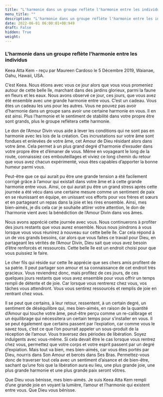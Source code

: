 ```yaml
---
title: "L'harmonie dans un groupe reflète l'harmonie entre les individus"
menu_title: ""
description: "L'harmonie dans un groupe reflète l'harmonie entre les individus"
date: 2022-06-01 06:00:01+00:949
draft: False
hidden: True
weight:
---
```

### L'harmonie dans un groupe reflète l'harmonie entre les individus

Keea Atta Kem - reçu par Maureen Cardoso le 5 Décembre 2019, Waianae, Oahu, Hawaii, USA.

C’est Keea. Nous étions avec vous ce jour alors que vous vous promeniez autour de cette belle île, marchant dans des jardins glorieux, parmi la faune en fleurs et les eaux. Nous avons observé ce jour, ces jours, que vous avez été ensemble avec une grande harmonie entre vous. C’est un cadeau. Vous êtes un cadeau les uns pour les autres. Vous ne pouvez pas avoir d’harmonie dans un groupe sans avoir une certaine harmonie en vous. Il en est ainsi. Plus l’harmonie et le sentiment de stabilité dans votre propre être sont grands, plus le groupe reflétera cette harmonie.

Le don de l’Amour Divin vous aide à lever les conditions qui ne sont pas en harmonie avec les lois de la création. Ces incrustations sur votre âme sont fondues et enlevées de votre âme, cet Amour de Dieu résidant alors dans votre âme. Cela permet à un plus grand degré d’harmonie d’exsuder dans votre propre être et d’émaner de vous. Même en voyageant le long de la route, connaissiez ces embouteillages et viviez ce long chemin du retour que vous avez chacun expérimenté, vous êtes capables d’apporter la bonne humeur parmi vous.

Peut-être que ce qui aurait pu être une grande tension a été facilement corrigé grâce à l’amour qui existait dans votre âme et à cette grande harmonie entre vous. Ainsi, ce qui aurait pu être un grand stress après cette journée a été vécu dans une certaine mesure comme un sentiment de paix en se réunissant en équipe, en unissant vos efforts pour vos frères et sœurs et en partageant un repas dans la joie et les rires ensemble. Ainsi, mes bien-aimés, je dis cela car je souhaite attirer votre attention, le don de l’harmonie vient avec la bénédiction de l’Amour Divin dans vos âmes.

Nous avons apprécié cette journée avec vous. Nous continuerons à profiter des jours restants que vous aurez ensemble. Nous nous joindrons à vous lorsque vous vous réunirez à nouveau sur cette belle île. Car cela répond à un de vos grands besoins, car alors que vous faites ce travail pour Dieu, en partageant les vérités de l’Amour Divin, Dieu sait que vous avez besoin d’être renforcés et ressourcés. Cette belle île est un endroit choisi pour que vous puissiez le faire.

Le cher fils qui réside sur cette île apprécie que ses chers amis profitent de sa patrie. Il peut partager son amour et sa connaissance de cet endroit très gracieux. Vous reviendrez donc, mais profitez de ces jours, de ces quelques jours restants que vous avez ensemble pour vous offrir un temps rempli de détente et de joie. Car lorsque vous rentrerez chez vous, vos tâches vous attendront. Vous vous sentirez ressourcés et remplis de joie en rentrant chez vous.

Il se peut que certains, à leur retour, ressentent, à un certain degré, un sentiment de déséquilibre qui, mes bien-aimés, en raison de la quantité d’Amour qui touche votre âme, peut-être perçu comme un re-calibrage et un équilibrage qui nécessitera un certain temps pour s’installer en vous. Il se peut également que certains passent par l’expiation, car comme vous le savez tous, c’est ce que l’on pourrait appeler un sous-produit de la réception de l’amour. Vous traversez des périodes de libération. Soyez indulgents avec vous-même. Si cela devait être le cas lorsque vous rentrez chez vous, permettez que votre corps et votre esprit passent par un degré d’expiation. Mais tout va bien, mes bien-aimés, car vous êtes portés par Dieu, nourris dans Son Amour et bercés dans Ses Bras. Permettez-vous donc de traverser tout cela avec un sentiment d’aisance et de bien-être, sachant qu’une fois que la libération aura eu lieu, une plus grande joie, une plus grande harmonie et une plus grande paix seront vôtres.

Que Dieu vous bénisse, mes bien-aimés. Je suis Keea Atta Kem rempli d’une grande joie en voyant la lumière, l’amour et l’harmonie qui existent entre vous. Que Dieu vous bénisse.
